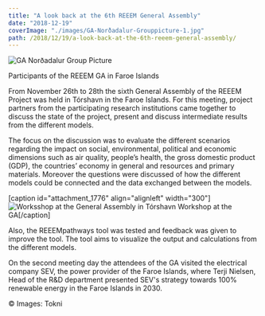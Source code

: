 ```yaml
---
title: "A look back at the 6th REEEM General Assembly"
date: "2018-12-19"
coverImage: "./images/GA-Norðadalur-Grouppicture-1.jpg"
path: /2018/12/19/a-look-back-at-the-6th-reeem-general-assembly/
---
```


![GA Norðadalur Group Picture](./images/GA-Norðadalur-Grouppicture-1-1024x768.jpg)

Participants of the REEEM GA in Faroe Islands

From November 26th to 28th the sixth General Assembly of the REEEM Project was held in Tórshavn in the Faroe Islands. For this meeting, project partners from the participating research institutions came together to discuss the state of the project, present and discuss intermediate results from the different models.

The focus on the discussion was to evaluate the different scenarios regarding the impact on social, environmental, political and economic dimensions such as air quality, people’s health, the gross domestic product (GDP), the countries’ economy in general and resources and primary materials. Moreover the questions were discussed of how the different models could be connected and the data exchanged between the models.

\[caption id="attachment\_1776" align="alignleft" width="300"\]![Worksshop at the General Assembly in Tórshavn](./images/GA-Tórshavn-1-300x225.jpg) Workshop at the GA\[/caption\]

Also, the REEEMpathways tool was tested and feedback was given to improve the tool. The tool aims to visualize the output and calculations from the different models.

On the second meeting day the attendees of the GA visited the electrical company SEV, the power provider of the Faroe Islands, where Terji Nielsen, Head of the R&D department presented SEV's strategy towards 100% renewable energy in the Faroe Islands in 2030.

© Images: Tokni
